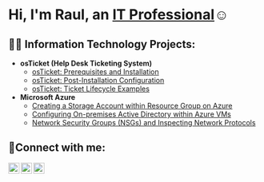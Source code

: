 <h1>Hi, I'm Raul, an <a href="https://linkedin.com/in/rpompa94">IT Professional</a>☺</h1>

<h2>👨‍💻 Information Technology Projects:</h2>

- <b>osTicket (Help Desk Ticketing System)</b>
  - [osTicket: Prerequisites and Installation](https://github.com/raulpompa/osticket-prereqs)
  - [osTicket: Post-Installation Configuration](https://github.com/raulpompa/post-install-config)
  - [osTicket: Ticket Lifecycle Examples](https://github.com/raulpompa/ticket-lifecycle)
- <b>Microsoft Azure</b>
  - [Creating a Storage Account within Resource Group on Azure](https://github.com/raulpompa/storage-within-resource)
  - [Configuring On-premises Active Directory within Azure VMs](https://github.com/raulpompa/configure-ad)
  - [Network Security Groups (NSGs) and Inspecting Network Protocols](https://github.com/raulpompa/azure-network-protocols)

<h2>🤳Connect with me:</h2>

[<img align="left" alt="Josh | Twitter" width="22px" src="https://cdn.jsdelivr.net/npm/simple-icons@v3/icons/twitter.svg" />][twitter]
[<img align="left" alt="Josh | LinkedIn" width="22px" src="https://cdn.jsdelivr.net/npm/simple-icons@v3/icons/linkedin.svg" />][linkedin]
[<img align="left" alt="Josh | Instagram" width="22px" src="https://cdn.jsdelivr.net/npm/simple-icons@v3/icons/instagram.svg" />][instagram]

[twitter]: https://twitter.com/
[instagram]: https://www.instagram.com/
[linkedin]: https://linkedin.com/in/rpompa94

